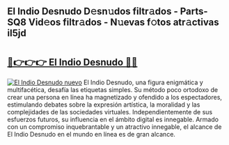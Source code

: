 ## El Indio Desnudo D𝚎sn𝚞dos filtr𝚊dos - Parts-SQ8 Vid𝚎os filtr𝚊dos - N𝚞evas f𝚘tos atr𝚊ctivas il5jd

# <h2><a href="http://mbcssyg.tromn.icu/?c=El+Indio+Desnudo">🔗👉👉👉 El Indio Desnudo 🔗🔗</a></h2>

[![El Indio Desnudo nuevo](https://i.imgur.com/pEAQMta.gif)](http://mbcssyg.tromn.icu/?c=El+Indio+Desnudo)
El Indio Desnudo, una figura enigmática y multifacética, desafía las etiquetas simples. Su método poco ortodoxo de crear una persona en línea ha magnetizado y ofendido a los espectadores, estimulando debates sobre la expresión artística, la moralidad y las complejidades de las sociedades virtuales. Independientemente de sus esfuerzos futuros, su influencia en el ámbito digital es innegable. Armado con un compromiso inquebrantable y un atractivo innegable, el alcance de El Indio Desnudo en el mundo en línea es de gran alcance.
